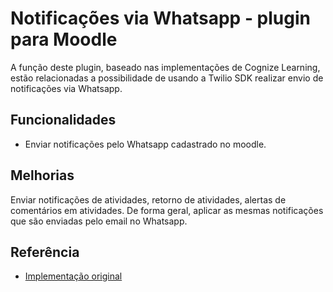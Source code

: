 
# Notificações via Whatsapp - plugin para Moodle

A função deste plugin, baseado nas implementações de Cognize Learning, estão relacionadas a possibilidade de usando a Twilio SDK realizar envio de notificações via Whatsapp. 



## Funcionalidades

- Enviar notificações pelo Whatsapp cadastrado no moodle.


## Melhorias

Enviar notificações de atividades, retorno de atividades, alertas de comentários em atividades. 
De forma geral, aplicar as mesmas notificações que são enviadas pelo email no Whatsapp. 


## Referência

 - [Implementação original](https://github.com/cognizelearning/moodle-message_output_whatsapp/blob/main/classes/privacy/provider.php)

 
 

